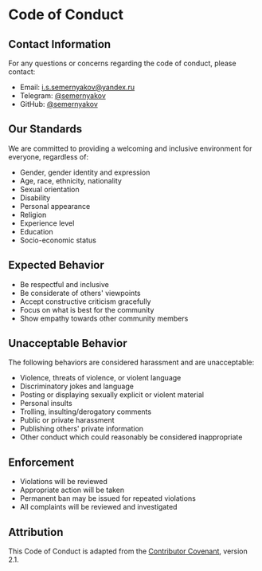 # Code of Conduct

## Contact Information

For any questions or concerns regarding the code of conduct, please contact:

- Email: [i.s.semernyakov@yandex.ru](mailto:i.s.semernyakov@yandex.ru)
- Telegram: [@semernyakov](https://t.me/semernyakov)
- GitHub: [@semernyakov](https://github.com/semernyakov)

## Our Standards

We are committed to providing a welcoming and inclusive environment for everyone, regardless of:

- Gender, gender identity and expression
- Age, race, ethnicity, nationality
- Sexual orientation
- Disability
- Personal appearance
- Religion
- Experience level
- Education
- Socio-economic status

## Expected Behavior

- Be respectful and inclusive
- Be considerate of others' viewpoints
- Accept constructive criticism gracefully
- Focus on what is best for the community
- Show empathy towards other community members

## Unacceptable Behavior

The following behaviors are considered harassment and are unacceptable:

- Violence, threats of violence, or violent language
- Discriminatory jokes and language
- Posting or displaying sexually explicit or violent material
- Personal insults
- Trolling, insulting/derogatory comments
- Public or private harassment
- Publishing others' private information
- Other conduct which could reasonably be considered inappropriate

## Enforcement

- Violations will be reviewed
- Appropriate action will be taken
- Permanent ban may be issued for repeated violations
- All complaints will be reviewed and investigated

## Attribution

This Code of Conduct is adapted from the [Contributor Covenant](https://www.contributor-covenant.org/), version 2.1.
